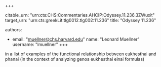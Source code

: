 +++


citable_urn: "urn:cts:CHS:Commentaries.AHCIP:Odyssey.11.236.3ZWuxit"
target_urn: "urn:cts:greekLit:tlg0012.tlg002:11.236"
title: "Odyssey 11.236"

authors:
- email: "muellner@chs.harvard.edu"
  name: "Leonard Muellner"
  username: "lmuellner"
+++

<p>in a list of examples of the functional relationship between eukhesthai and phanai (in the context of analyzing genos eukhesthai einai formulas)</p>